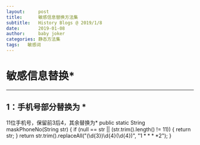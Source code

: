 ```yaml
---
layout:     post
title:      敏感信息替换方法集
subtitle:   History Blogs @ 2019/1/8
date:       2019-01-08
author:     baby joker
categories:	静态方法集
tags:	敏感词
---
```


# 敏感信息替换* #
---
## 1：手机号部分替换为 * ##
11位手机号，保留前3后4，其余替换为*
    public static String maskPhoneNo(String str)
	{
		if (null == str || (str.trim().length() != 11))
		{
			return str; 
		} 
		return str.trim().replaceAll("(\\d{3})\\d{4}(\\d{4})", "$1****$2");
	}
